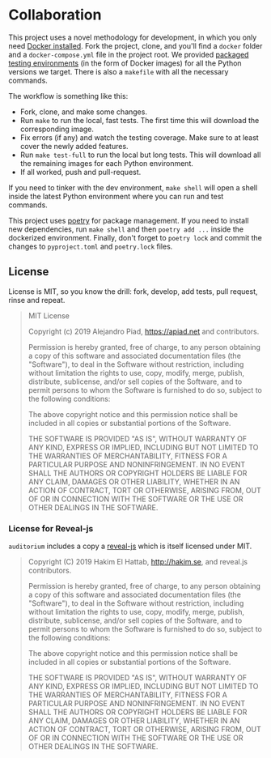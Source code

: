 # Collaboration

This project uses a novel methodology for development, in which you only need [Docker installed](https://docs.docker.com/install/).
Fork the project, clone, and you'll find a `docker` folder and a `docker-compose.yml` file in the project root.
We provided [packaged testing environments](https://hub.docker.com/orgs/auditorium) (in the form of Docker images) for all the Python versions we target.
There is also a `makefile` with all the necessary commands.

The workflow is something like this:

* Fork, clone, and make some changes.
* Run `make` to run the local, fast tests. The first time this will download the corresponding image.
* Fix errors (if any) and watch the testing coverage. Make sure to at least cover the newly added features.
* Run `make test-full` to run the local but long tests. This will download all the remaining images for each Python environment.
* If all worked, push and pull-request.

If you need to tinker with the dev environment, `make shell` will open a shell inside the latest Python environment where you can run and test commands.

This project uses [poetry](https://python-poetry.org/) for package management. If you need to install new dependencies, run `make shell` and then `poetry add ...` inside the dockerized environment. Finally, don't forget to `poetry lock` and commit the changes to `pyproject.toml` and `poetry.lock` files.

## License

License is MIT, so you know the drill: fork, develop, add tests, pull request, rinse and repeat.

> MIT License
>
> Copyright (c) 2019 Alejandro Piad, <https://apiad.net> and contributors.
>
> Permission is hereby granted, free of charge, to any person obtaining a copy
> of this software and associated documentation files (the "Software"), to deal
> in the Software without restriction, including without limitation the rights
> to use, copy, modify, merge, publish, distribute, sublicense, and/or sell
> copies of the Software, and to permit persons to whom the Software is
> furnished to do so, subject to the following conditions:
>
> The above copyright notice and this permission notice shall be included in all
> copies or substantial portions of the Software.
>
> THE SOFTWARE IS PROVIDED "AS IS", WITHOUT WARRANTY OF ANY KIND, EXPRESS OR
> IMPLIED, INCLUDING BUT NOT LIMITED TO THE WARRANTIES OF MERCHANTABILITY,
> FITNESS FOR A PARTICULAR PURPOSE AND NONINFRINGEMENT. IN NO EVENT SHALL THE
> AUTHORS OR COPYRIGHT HOLDERS BE LIABLE FOR ANY CLAIM, DAMAGES OR OTHER
> LIABILITY, WHETHER IN AN ACTION OF CONTRACT, TORT OR OTHERWISE, ARISING FROM,
> OUT OF OR IN CONNECTION WITH THE SOFTWARE OR THE USE OR OTHER DEALINGS IN THE
> SOFTWARE.

### License for Reveal-js

`auditorium` includes a copy a [reveal-js](https://revealjs.com) which is
itself licensed under MIT.

> Copyright (C) 2019 Hakim El Hattab, <http://hakim.se>, and reveal.js contributors.
>
> Permission is hereby granted, free of charge, to any person obtaining a copy
> of this software and associated documentation files (the "Software"), to deal
> in the Software without restriction, including without limitation the rights
> to use, copy, modify, merge, publish, distribute, sublicense, and/or sell
> copies of the Software, and to permit persons to whom the Software is
> furnished to do so, subject to the following conditions:
>
> The above copyright notice and this permission notice shall be included in
> all copies or substantial portions of the Software.
>
> THE SOFTWARE IS PROVIDED "AS IS", WITHOUT WARRANTY OF ANY KIND, EXPRESS OR
> IMPLIED, INCLUDING BUT NOT LIMITED TO THE WARRANTIES OF MERCHANTABILITY,
> FITNESS FOR A PARTICULAR PURPOSE AND NONINFRINGEMENT. IN NO EVENT SHALL THE
> AUTHORS OR COPYRIGHT HOLDERS BE LIABLE FOR ANY CLAIM, DAMAGES OR OTHER
> LIABILITY, WHETHER IN AN ACTION OF CONTRACT, TORT OR OTHERWISE, ARISING FROM,
> OUT OF OR IN CONNECTION WITH THE SOFTWARE OR THE USE OR OTHER DEALINGS IN
> THE SOFTWARE.

